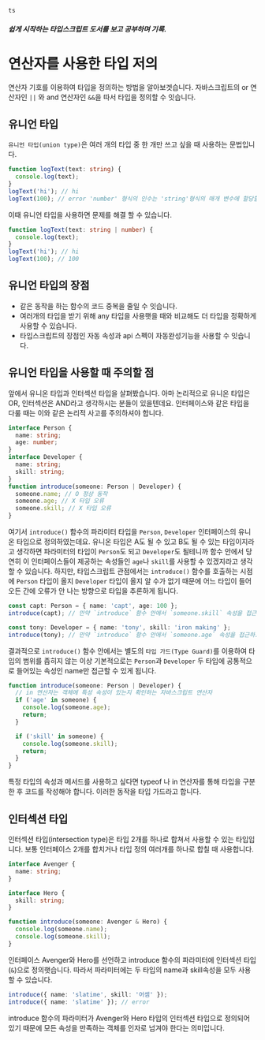 `ts`

##### 쉽게 시작하는 타입스크립트 도서를 보고 공부하며 기록.

# 연산자를 사용한 타입 저의

연산자 기호를 이용하여 타입을 정의하는 방법을 알아보겟습니다. 자바스크립트의 or 연산자인 `||` 와 and 연산자인 `&&`을 따서 타입을 정의할 수 잇습니다.

## 유니언 타입

`유니언 타입(union type)`은 여러 개의 타입 중 한 개만 쓰고 싶을 때 사용하는 문법입니다.

```ts
function logText(text: string) {
  console.log(text);
}
logText('hi'); // hi
logText(100); // error 'number' 형식의 인수는 'string'형식의 매개 변수에 할당할 수 없습니다.
```

이때 유니언 타입을 사용하면 문제를 해결 할 수 있습니다.

```ts
function logText(text: string | number) {
  console.log(text);
}
logText('hi'); // hi
logText(100); // 100
```

## 유니언 타입의 장점

- 같은 동작을 하는 함수의 코드 중복을 줄일 수 잇습니다.
- 여러개의 타입을 받기 위해 any 타입을 사용햇을 때와 비교해도 더 타입을 정확하게 사용할 수 있습니다.
- 타입스크립트의 장점인 자동 속성과 api 스펙이 자동완성기능을 사용할 수 잇습니다.

## 유니언 타입을 사용할 때 주의할 점

앞에서 유니온 타입과 인터섹션 타입을 살펴봤습니다. 아마 논리적으로 유니온 타입은 OR, 인터섹션은 AND라고 생각하시는 분들이 있을텐데요. 인터페이스와 같은 타입을 다룰 때는 이와 같은 논리적 사고를 주의하셔야 합니다.

```ts
interface Person {
  name: string;
  age: number;
}
interface Developer {
  name: string;
  skill: string;
}
function introduce(someone: Person | Developer) {
  someone.name; // O 정상 동작
  someone.age; // X 타입 오류
  someone.skill; // X 타입 오류
}
```

여기서 `introduce()` 함수의 파라미터 타입을 `Person`, `Developer` 인터페이스의 유니온 타입으로 정의하였는데요. 유니온 타입은 A도 될 수 있고 B도 될 수 있는 타입이지라고 생각하면 파라미터의 타입이 `Person`도 되고 `Developer`도 될테니까 함수 안에서 당연히 이 인터페이스들이 제공하는 속성들인 `age`나 `skill`를 사용할 수 있겠지라고 생각할 수 있습니다. 하지만, 타입스크립트 관점에서는 `introduce()` 함수를 호출하는 시점에 `Person` 타입이 올지 `Developer` 타입이 올지 알 수가 없기 때문에 어느 타입이 들어오든 간에 오류가 안 나는 방향으로 타입을 추론하게 됩니다.

```ts
const capt: Person = { name: 'capt', age: 100 };
introduce(capt); // 만약 `introduce` 함수 안에서 `someone.skill` 속성을 접근하고 있으면 함수에서 오류 발생
```

```ts
const tony: Developer = { name: 'tony', skill: 'iron making' };
introduce(tony); // 만약 `introduce` 함수 안에서 `someone.age` 속성을 접근하고 있으면 함수에서 오류 발생
```

결과적으로 `introduce()` 함수 안에서는 별도의 `타입 가드(Type Guard)`를 이용하여 타입의 범위를 좁히지 않는 이상 기본적으로는 `Person`과 `Developer` 두 타입에 공통적으로 들어있는 속성인 name만 접근할 수 있게 됩니다.

```ts
function introduce(someone: Person | Developer) {
  // in 연산자는 객체에 특성 속성이 있는지 확인하는 자바스크립트 연산자
  if ('age' in someone) {
    console.log(someone.age);
    return;
  }

  if ('skill' in someone) {
    console.log(someone.skill);
    return;
  }
}
```

특정 타입의 속성과 메서드를 사용하고 싶다면 typeof 나 in 연산자를 통해 타입을 구분한 후 코드를 작성해야 합니다. 이러한 동작을 타입 가드라고 합니다.

## 인터섹션 타입

인터섹션 타입(intersection type)은 타입 2개를 하나로 합쳐서 사용할 수 있는 타입입니다. 보통 인터페이스 2개를 합치거나 타입 정의 여러개를 하나로 합칠 때 사용합니다.

```ts
interface Avenger {
  name: string;
}

interface Hero {
  skill: string;
}

function introduce(someone: Avenger & Hero) {
  console.log(someone.name);
  console.log(someone.skill);
}
```

인터페이스 Avenger와 Hero를 선언하고 introduce 함수의 파라미터에 인터섹션 타입(`&`)으로 정의햇습니다. 따라서 파라미터에는 두 타입의 name과 skill속성을 모두 사용할 수 있습니다.

```ts
introduce({ name: 'slatime', skill: '어셈' });
introduce({ name: 'slatime' }); // error
```

introduce 함수의 파라미터가 Avenger와 Hero 타입의 인터섹션 타입으로 정의되어 있기 때문에 모든 속성을 만족하는 객체를 인자로 넘겨야 한다는 의미입니다.
